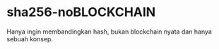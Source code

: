 # sha256-noBLOCKCHAIN

Hanya ingin membandingkan hash, bukan blockchain nyata dan hanya sebuah konsep.
